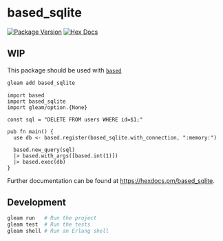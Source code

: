 # based_sqlite

[![Package Version](https://img.shields.io/hexpm/v/based_sqlite)](https://hex.pm/packages/based_sqlite)
[![Hex Docs](https://img.shields.io/badge/hex-docs-ffaff3)](https://hexdocs.pm/based_sqlite/)

## WIP

This package should be used with [`based`](https://github.com/stndrs/based)

```sh
gleam add based_sqlite
```
```gleam
import based
import based_sqlite
import gleam/option.{None}

const sql = "DELETE FROM users WHERE id=$1;"

pub fn main() {
  use db <- based.register(based_sqlite.with_connection, ":memory:")

  based.new_query(sql)
  |> based.with_args([based.int(1)])
  |> based.exec(db)
}
```

Further documentation can be found at <https://hexdocs.pm/based_sqlite>.

## Development

```sh
gleam run   # Run the project
gleam test  # Run the tests
gleam shell # Run an Erlang shell
```
